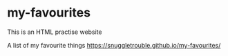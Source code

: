# my-favourites
This is an HTML practise website

A list of my favourite things
https://snuggletrouble.github.io/my-favourites/
